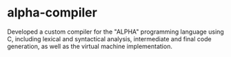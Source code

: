 # alpha-compiler
Developed a custom compiler for the "ALPHA" programming language using C, including lexical and syntactical analysis, intermediate and final code generation, as well as the virtual machine implementation.
